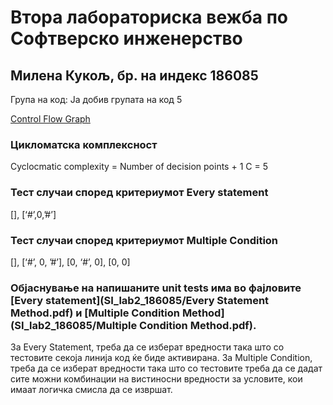 
# Втора лабораториска вежба по Софтверско инженерство
## Милена Кукољ, бр. на индекс 186085
Група на код:
Ја добив групата на код 5

[Control Flow Graph](/CFG.jpg)


### Цикломатска комплексност
Cyclocmatic complexity = Number of decision points + 1
C = 5

### Тест случаи според критериумот Every statement
[], [‘#’,0,’#’]

### Тест случаи според критериумот Multiple Condition
[], [‘#’, 0, ’#’], [0, ‘#’, 0], [0, 0]

### Објаснување на напишаните unit tests има во фајловите [Every statement](SI_lab2_186085/Every Statement Method.pdf) и [Multiple Condition Method](SI_lab2_186085/Multiple Condition Method.pdf).
За Every Statement, треба да се изберат вредности така што со тестовите секоја линија код ќе биде активирана.
За Multiple Condition, треба да се изберат вредности така што со тестовите треба да се дадат сите можни комбинации на вистиносни вредности за условите, кои имаат логичка смисла да се извршат. 
